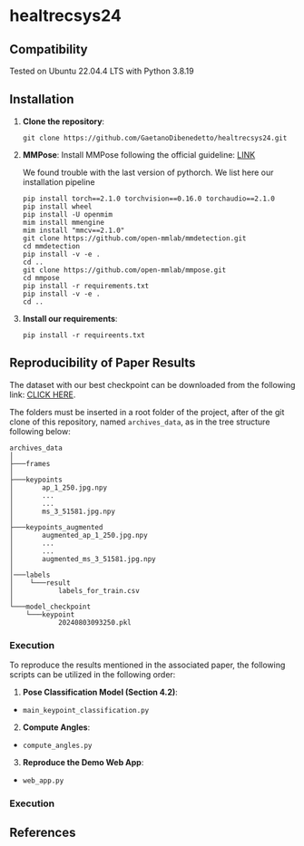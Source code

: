 # healtrecsys24

## Compatibility
Tested on Ubuntu 22.04.4 LTS with Python 3.8.19


## Installation

1. **Clone the repository**: 
    ```
    git clone https://github.com/GaetanoDibenedetto/healtrecsys24.git
    ```          


2. **MMPose**: Install MMPose following the official guideline: [LINK](https://mmpose.readthedocs.io/en/latest/installation.html)

    We found trouble with the last version of pythorch.
    We list here our installation pipeline
    ```
    pip install torch==2.1.0 torchvision==0.16.0 torchaudio==2.1.0
    pip install wheel
    pip install -U openmim
    mim install mmengine
    mim install "mmcv==2.1.0"
    git clone https://github.com/open-mmlab/mmdetection.git
    cd mmdetection
    pip install -v -e .
    cd ..
    git clone https://github.com/open-mmlab/mmpose.git
    cd mmpose
    pip install -r requirements.txt
    pip install -v -e .
    cd ..
    ```          

3. **Install our requirements**:
    ```
    pip install -r requireents.txt
    ```     


## Reproducibility of Paper Results
The dataset with our best checkpoint can be downloaded from the following link: [CLICK HERE](https://zenodo.org/records/11075018).

The folders must be inserted in a root folder of the project, after of the git clone of this repository, named `archives_data`, as in the tree structure following below:
```
archives_data
│   
├───frames
│
├───keypoints
│       ap_1_250.jpg.npy
│		...
│		...
│       ms_3_51581.jpg.npy
│       
├───keypoints_augmented
│       augmented_ap_1_250.jpg.npy
│		...
│		...
│       augmented_ms_3_51581.jpg.npy
│       
│───labels
│    └───result
│           labels_for_train.csv
│
└───model_checkpoint
    └───keypoint
            20240803093250.pkl          
```            

### Execution
To reproduce the results mentioned in the associated paper, the following scripts can be utilized in the following order:

1. **Pose Classification Model (Section 4.2)**:
  - `main_keypoint_classification.py`

2. **Compute Angles**:
  - `compute_angles.py`

3. **Reproduce the Demo Web App**:
  - `web_app.py`


### Execution

## References


